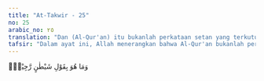 ```yaml
---
title: "At-Takwir - 25"
no: 25
arabic_no: ٢٥
translation: "Dan (Al-Qur'an) itu bukanlah perkataan setan yang terkutuk,"
tafsir: "Dalam ayat ini, Allah menerangkan bahwa Al-Qur'an bukanlah perkataan setan yang terkutuk, dan bukanlah perkataan yang diletakkan oleh setan di atas lidah Muhammad ketika mengganggu akalnya seperti yang dituduhkan oleh orang Quraisy. Muhammad sudah terkenal sejak kecilnya dengan pikiran yang sehat dan tidak pernah berbuat khianat. Oleh karena itu, apa yang diterangkan oleh Muhammad tentang berita akhirat, surga, dan neraka bukanlah perkataan setan."
---
```


وَمَا هُوَ بِقَوْلِ شَيْطٰنٍ رَّجِيْمٍۚ
